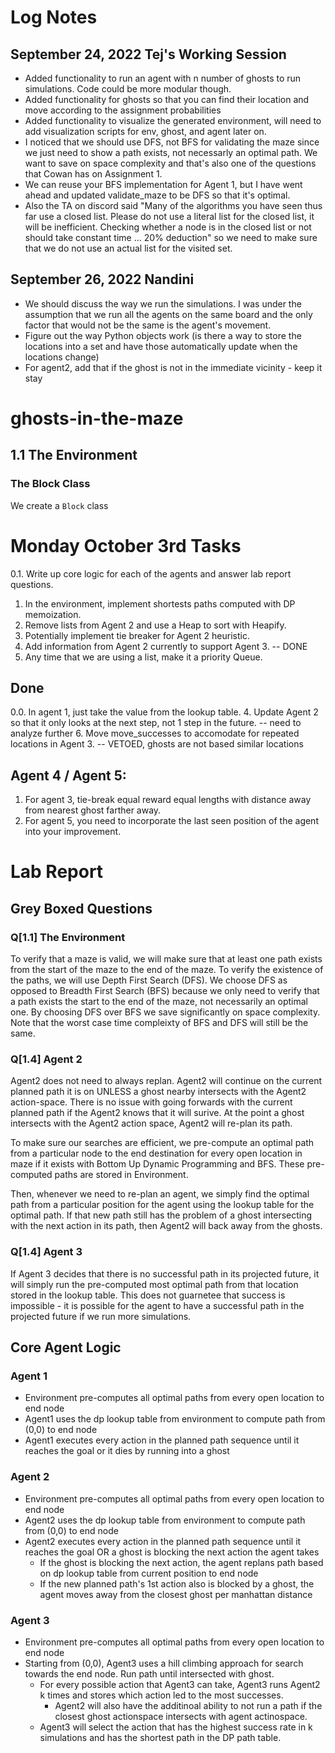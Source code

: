 # Log Notes 
## September 24, 2022 Tej's Working Session
- Added functionality to run an agent with n number of ghosts to run simulations. Code could be more modular though.
- Added functionality for ghosts so that you can find their location and move according to the assignment probabilities
- Added functionality to visualize the generated environment, will need to add visualization scripts for env, ghost, and agent later on.
- I noticed that we should use DFS, not BFS for validating the maze since we just need to show a path exists, not necessarly an optimal path. We want to save on space complexity and that's also one of the questions that Cowan has on Assignment 1. 
- We can reuse your BFS implementation for Agent 1, but I have went ahead and updated validate_maze to be DFS so that it's optimal.
- Also the TA on discord said "Many of the algorithms you have seen thus far use a closed list. Please do not use a literal list for the closed list, it will be inefficient. Checking whether a node is in the closed list or not should take constant time ... 20% deduction" so we need to make sure that we do not use an actual list for the visited set.  

## September 26, 2022 Nandini
- We should discuss the way we run the simulations. I was under the assumption that we run all the agents on the same board and the only factor that would not be the same is the agent's movement. 
- Figure out the way Python objects work (is there a way to store the locations into a set and have those automatically update when the locations change)
- For agent2, add that if the ghost is not in the immediate vicinity - keep it stay


# ghosts-in-the-maze

## 1.1 The Environment

### The Block Class
We create a `Block` class

# Monday October 3rd Tasks
0.1. Write up core logic for each of the agents and answer lab report questions.
1. In the environment, implement shortests paths computed with DP memoization. 
2. Remove lists from Agent 2 and use a Heap to sort with Heapify.
3. Potentially implement tie breaker for Agent 2 heuristic. 
5. Add information from Agent 2 currently to support Agent 3. -- DONE
7. Any time that we are using a list, make it a priority Queue. 
## Done 
0.0. In agent 1, just take the value from the lookup table.
4. Update Agent 2 so that it only looks at the next step, not 1 step in the future. -- need to analyze further
6. Move move_successes to accomodate for repeated locations in Agent 3. -- VETOED, ghosts are not based similar locations

## Agent 4 / Agent 5: 
1. For agent 3, tie-break equal reward equal lengths with distance away from nearest ghost farther away. 
2. For agent 5, you need to incorporate the last seen position of the agent into your improvement. 

# Lab Report

## Grey Boxed Questions

### Q[1.1] The Environment
To verify that a maze is valid, we will make sure that at least one path exists from the start of the maze to the end of the maze. To verify the existence of the paths, we will use Depth First Search (DFS). We choose DFS as opposed to Breadth First Search (BFS) because we only need to verify that a path exists the start to the end of the maze, not necessarily an optimal one. By choosing DFS over BFS we save significantly on space complexity. Note that the worst case time compleixty of BFS and DFS will still be the same. 

### Q[1.4] Agent 2
Agent2 does not need to always replan. Agent2 will continue on the current planned path it is on UNLESS a ghost nearby intersects with the Agent2 action-space. There is no issue with going forwards with the current planned path if the Agent2 knows that it will surive. At the point a ghost intersects with the Agent2 action space, Agent2 will re-plan its path.

To make sure our searches are efficient, we pre-compute an optimal path from a particular node to the end destination for every open location in maze if it exists with Bottom Up Dynamic Programming and BFS. These pre-computed paths are  stored in Environment. 

Then, whenever we need to re-plan an agent, we simply find the optimal path from a particular position for the agent using the lookup table for the optimal path. If that new path still has the problem of a ghost intersecting with the next action in its path, then Agent2 will back away from the ghosts.   

### Q[1.4] Agent 3
If Agent 3 decides that there is no successful path in its projected future, it will simply run the pre-computed most optimal path from that location stored in the lookup table. This does not guarnetee that success is impossible - it is possible for the agent to have a successful path in the projected future if we run more simulations. 






## Core Agent Logic

### Agent 1
- Environment pre-computes all optimal paths from every open location to end node
- Agent1 uses the dp lookup table from environment to compute path from (0,0) to end node
- Agent1 executes every action in the planned path sequence until it reaches the goal or it dies by running into a ghost

### Agent 2
- Environment pre-computes all optimal paths from every open location to end node
- Agent2 uses the dp lookup table from environment to compute path from (0,0) to end node
- Agent2 executes every action in the planned path sequence until it reaches the goal OR a ghost is blocking the next action the agent takes
    - If the ghost is blocking the next action, the agent replans path based on dp lookup table from current position to end node
    - If the new planned path's 1st action also is blocked by a ghost, the agent moves away from the closest ghost per manhattan distance

### Agent 3
- Environment pre-computes all optimal paths from every open location to end node
- Starting from (0,0), Agent3 uses a hill climbing approach for search towards the end node. Run path until intersected with ghost.
    - For every possible action that Agent3 can take, Agent3 runs Agent2 k times and stores which action led to the most successes. 
        - Agent2 will also have the additinoal ability to not run a path if the closest ghost actionspace intersects with agent actinospace.
    - Agent3 will select the action that has the highest success rate in k simulations and has the shortest path in the DP path table. 

